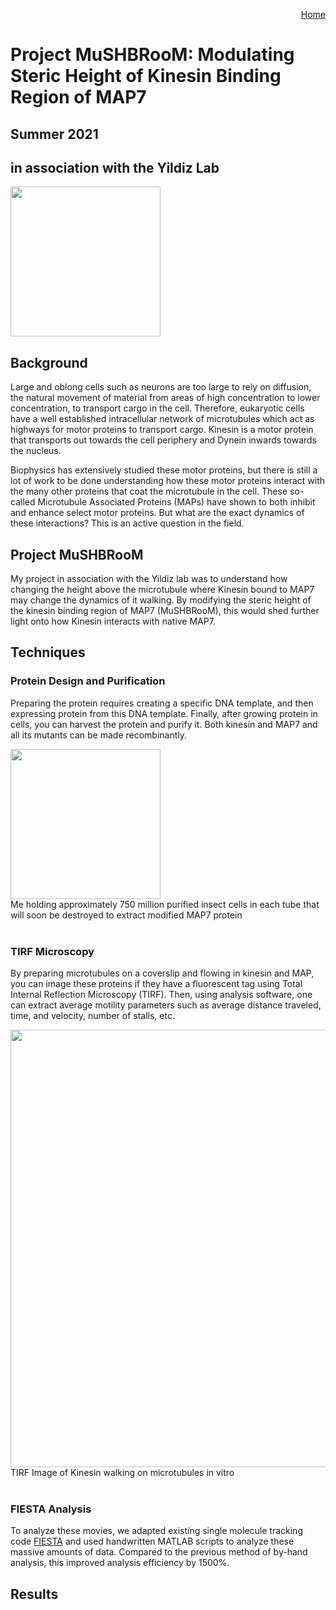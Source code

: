 <p align="right">
  <a href="https://jslivka66.github.io/index.html">
    Home
  </a>
</p>

# Project MuSHBRooM: Modulating Steric Height of Kinesin Binding Region of MAP7

## Summer 2021
## in association with the Yildiz Lab

<img src="https://jslivka66.github.io/past_projects/Mario_MuSHBRooM.png" width="240" />
<br>

## Background
Large and oblong cells such as neurons are too large to rely on diffusion, the natural movement of material from areas of high concentration to lower concentration, to transport cargo in the cell. Therefore, eukaryotic cells have a well established intracellular network of microtubules which act as highways for motor proteins to transport cargo. Kinesin is a motor protein that transports out towards the cell periphery and Dynein inwards towards the nucleus.

Biophysics has extensively studied these motor proteins, but there is still a lot of work to be done understanding how these motor proteins interact with the many other proteins that coat the microtubule in the cell. These so-called Microtubule Associated Proteins (MAPs) have shown to both inhibit and enhance select motor proteins. But what are the exact dynamics of these interactions? This is an active question in the field.

## Project MuSHBRooM
My project in association with the Yildiz lab was to understand how changing the height above the microtubule where Kinesin bound to MAP7 may change the dynamics of it walking. By modifying the steric height of the kinesin binding region of MAP7 (MuSHBRooM), this would shed further light onto how Kinesin interacts with native MAP7.

## Techniques

### Protein Design and Purification

Preparing the protein requires creating a specific DNA template, and then expressing protein from this DNA template. Finally, after growing protein in cells, you can harvest the protein and purify it. Both kinesin and MAP7 and all its mutants can be made recombinantly.

<img src="https://jslivka66.github.io/past_projects/cells_in_tube.jpg" width="240" />
<figcaption> Me holding approximately 750 million purified insect cells in each tube that will soon be destroyed to extract modified MAP7 protein </figcaption>
<br>

### TIRF Microscopy

By preparing microtubules on a coverslip and flowing in kinesin and MAP, you can image these proteins if they have a fluorescent tag using Total Internal Reflection Microscopy (TIRF). Then, using analysis software, one can extract average motility parameters such as average distance traveled, time, and velocity, number of stalls, etc.

<img src="https://jslivka66.github.io/past_projects/500x_JC_Kif-5b_100nM_FL_MAP7_1_MMStack_Pos0_gif.gif" width="700" />
<figcaption> TIRF Image of Kinesin walking on microtubules in vitro </figcaption>
<br>

### FIESTA Analysis

To analyze these movies, we adapted existing single molecule tracking code [FIESTA](https://fusionforge.zih.tu-dresden.de/plugins/mediawiki/wiki/fiesta/index.php/FIESTA) and used handwritten MATLAB scripts to analyze these massive amounts of data. Compared to the previous method of by-hand analysis, this improved analysis efficiency by 1500%.


## Results
